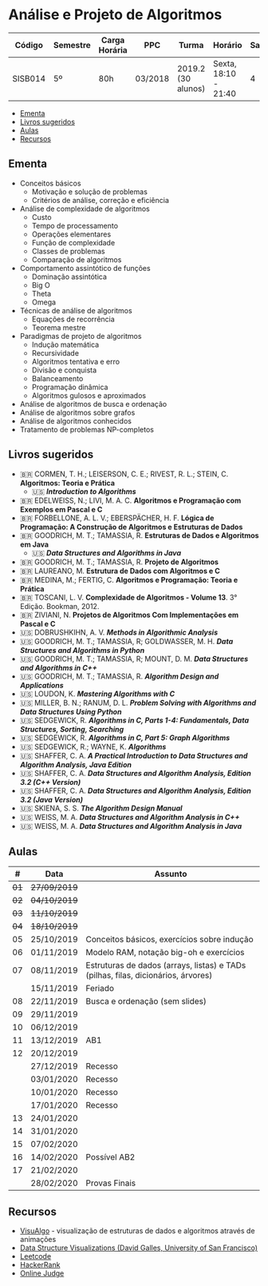 # Análise e Projeto de Algoritmos

| Código  | Semestre | Carga Horária | PPC     | Turma              | Horário              | Sala |
| ------- | -------- | ------------- | ------- | ------------------ | -------------------- | ---- |
| SISB014 | 5º       | 80h           | 03/2018 | 2019.2 (30 alunos) | Sexta, 18:10 - 21:40 | 4    |

- [Ementa](#ementa)
- [Livros sugeridos](#livros-sugeridos)
- [Aulas](#aulas)
- [Recursos](#recursos)

## Ementa

- Conceitos básicos
  - Motivação e solução de problemas
  - Critérios de análise, correção e eficiência
- Análise de complexidade de algoritmos
  - Custo
  - Tempo de processamento
  - Operações elementares
  - Função de complexidade
  - Classes de problemas
  - Comparação de algoritmos
- Comportamento assintótico de funções
  - Dominação assintótica
  - Big O
  - Theta
  - Omega
- Técnicas de análise de algoritmos
  - Equações de recorrência
  - Teorema mestre
- Paradigmas de projeto de algoritmos
  - Indução matemática
  - Recursividade
  - Algoritmos tentativa e erro
  - Divisão e conquista
  - Balanceamento
  - Programação dinâmica
  - Algoritmos gulosos e aproximados
- Análise de algoritmos de busca e ordenação
- Análise de algoritmos sobre grafos
- Análise de algoritmos conhecidos
- Tratamento de problemas NP-completos

## Livros sugeridos

- :brazil: CORMEN, T. H.; LEISERSON, C. E.; RIVEST, R. L.; STEIN, C. **Algoritmos: Teoria e Prática**
  - :us: ***Introduction to Algorithms***
- :brazil: EDELWEISS, N.; LIVI, M. A. C. **Algoritmos e Programação com Exemplos em Pascal e C**
- :brazil: FORBELLONE, A. L. V.; EBERSPÄCHER, H. F. **Lógica de Programação: A Construção de Algoritmos e Estruturas de Dados**
- :brazil: GOODRICH, M. T.; TAMASSIA, R. **Estruturas de Dados e Algoritmos em Java**
  - :us: ***Data Structures and Algorithms in Java***
- :brazil: GOODRICH, M. T.; TAMASSIA, R. **Projeto de Algoritmos**
- :brazil: LAUREANO, M. **Estrutura de Dados com Algoritmos e C**
- :brazil: MEDINA, M.; FERTIG, C. **Algoritmos e Programação: Teoria e Prática**
- :brazil: TOSCANI, L. V. **Complexidade de Algoritmos - Volume 13**. 3° Edição. Bookman, 2012.
- :brazil: ZIVIANI, N. **Projetos de Algoritmos Com Implementações em Pascal e C**
- :us: DOBRUSHKIHN, A. V. ***Methods in Algorithmic Analysis***
- :us: GOODRICH, M. T.; TAMASSIA, R; GOLDWASSER, M. H. ***Data Structures and Algorithms in Python***
- :us: GOODRICH, M. T.; TAMASSIA, R; MOUNT, D. M. ***Data Structures and Algorithms in C++***
- :us: GOODRICH, M. T.; TAMASSIA, R. ***Algorithm Design and Applications***
- :us: LOUDON, K. ***Mastering Algorithms with C***
- :us: MILLER, B. N.; RANUM, D. L. ***Problem Solving with Algorithms and Data Structures Using Python***
- :us: SEDGEWICK, R. ***Algorithms in C, Parts 1-4: Fundamentals, Data Structures, Sorting, Searching***
- :us: SEDGEWICK, R. ***Algorithms in C, Part 5: Graph Algorithms***
- :us: SEDGEWICK, R.; WAYNE, K. ***Algorithms***
- :us: SHAFFER, C. A. ***A Practical Introduction to Data Structures and Algorithm Analysis, Java Edition***
- :us: SHAFFER, C. A. ***Data Structures and Algorithm Analysis, Edition 3.2 (C++ Version)***
- :us: SHAFFER, C. A. ***Data Structures and Algorithm Analysis, Edition 3.2 (Java Version)***
- :us: SKIENA, S. S. ***The Algorithm Design Manual***
- :us: WEISS, M. A. ***Data Structures and Algorithm Analysis in C++***
- :us: WEISS, M. A. ***Data Structures and Algorithm Analysis in Java***

## Aulas

| #      | Data           | Assunto                                                                           |
| ------ | -------------- | --------------------------------------------------------------------------------- |
| ~~01~~ | ~~27/09/2019~~ |                                                                                   |
| ~~02~~ | ~~04/10/2019~~ |                                                                                   |
| ~~03~~ | ~~11/10/2019~~ |                                                                                   |
| ~~04~~ | ~~18/10/2019~~ |                                                                                   |
| 05     | 25/10/2019     | Conceitos básicos, exercícios sobre indução                                       |
| 06     | 01/11/2019     | Modelo RAM, notação big-oh e exercícios                                           |
| 07     | 08/11/2019     | Estruturas de dados (arrays, listas) e TADs (pilhas, filas, dicionários, árvores) |
|        | 15/11/2019     | Feriado                                                                           |
| 08     | 22/11/2019     | Busca e ordenação (sem slides)                                                    |
| 09     | 29/11/2019     |                                                                                   |
| 10     | 06/12/2019     |                                                                                   |
| 11     | 13/12/2019     | AB1                                                                               |
| 12     | 20/12/2019     |                                                                                   |
|        | 27/12/2019     | Recesso                                                                           |
|        | 03/01/2020     | Recesso                                                                           |
|        | 10/01/2020     | Recesso                                                                           |
|        | 17/01/2020     | Recesso                                                                           |
| 13     | 24/01/2020     |                                                                                   |
| 14     | 31/01/2020     |                                                                                   |
| 15     | 07/02/2020     |                                                                                   |
| 16     | 14/02/2020     | Possível AB2                                                                      |
| 17     | 21/02/2020     |                                                                                   |
|        | 28/02/2020     | Provas Finais                                                                     |

## Recursos

- [VisuAlgo](https://visualgo.net/en) - visualização de estruturas de dados e algoritmos através de animações
- [Data Structure Visualizations (David Galles, University of San Francisco)](https://www.cs.usfca.edu/~galles/visualization/Algorithms.html)
- [Leetcode](https://leetcode.com/)
- [HackerRank](https://www.hackerrank.com/)
- [Online Judge](https://onlinejudge.org/)

